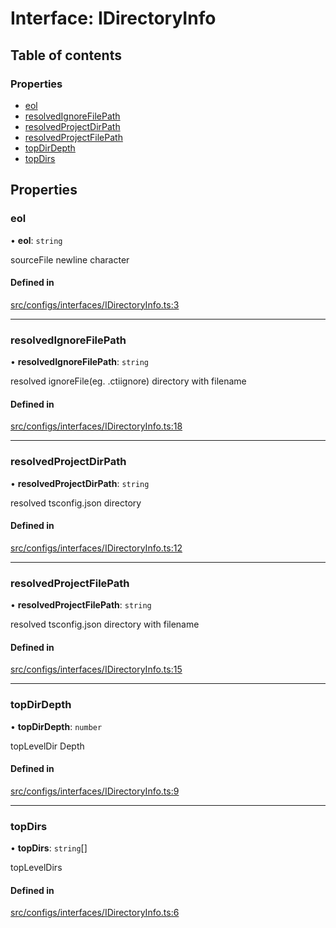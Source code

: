 # Interface: IDirectoryInfo

## Table of contents

### Properties

- [eol](IDirectoryInfo.md#eol)
- [resolvedIgnoreFilePath](IDirectoryInfo.md#resolvedignorefilepath)
- [resolvedProjectDirPath](IDirectoryInfo.md#resolvedprojectdirpath)
- [resolvedProjectFilePath](IDirectoryInfo.md#resolvedprojectfilepath)
- [topDirDepth](IDirectoryInfo.md#topdirdepth)
- [topDirs](IDirectoryInfo.md#topdirs)

## Properties

### eol

• **eol**: `string`

sourceFile newline character

#### Defined in

[src/configs/interfaces/IDirectoryInfo.ts:3](https://github.com/imjuni/ctix/blob/9bd0760/src/configs/interfaces/IDirectoryInfo.ts#L3)

___

### resolvedIgnoreFilePath

• **resolvedIgnoreFilePath**: `string`

resolved ignoreFile(eg. .ctiignore) directory with filename

#### Defined in

[src/configs/interfaces/IDirectoryInfo.ts:18](https://github.com/imjuni/ctix/blob/9bd0760/src/configs/interfaces/IDirectoryInfo.ts#L18)

___

### resolvedProjectDirPath

• **resolvedProjectDirPath**: `string`

resolved tsconfig.json directory

#### Defined in

[src/configs/interfaces/IDirectoryInfo.ts:12](https://github.com/imjuni/ctix/blob/9bd0760/src/configs/interfaces/IDirectoryInfo.ts#L12)

___

### resolvedProjectFilePath

• **resolvedProjectFilePath**: `string`

resolved tsconfig.json directory with filename

#### Defined in

[src/configs/interfaces/IDirectoryInfo.ts:15](https://github.com/imjuni/ctix/blob/9bd0760/src/configs/interfaces/IDirectoryInfo.ts#L15)

___

### topDirDepth

• **topDirDepth**: `number`

topLevelDir Depth

#### Defined in

[src/configs/interfaces/IDirectoryInfo.ts:9](https://github.com/imjuni/ctix/blob/9bd0760/src/configs/interfaces/IDirectoryInfo.ts#L9)

___

### topDirs

• **topDirs**: `string`[]

topLevelDirs

#### Defined in

[src/configs/interfaces/IDirectoryInfo.ts:6](https://github.com/imjuni/ctix/blob/9bd0760/src/configs/interfaces/IDirectoryInfo.ts#L6)
